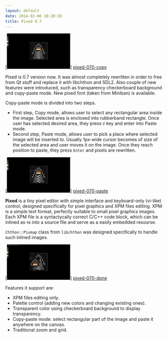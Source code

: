 ```yaml
---
layout: default
date: 2014-02-06 10:20:28
title: Pixed 0.7
---
```


[![pixed-070-copy][pixed-070-copy-thumb]] [pixed-070-copy]

Pixed is 0.7 version now. It was almost completely rewritten in order to free from Qt stuff and replace it with libchthon and SDL2. Also couple of new features were introduced, such as transparency checkerboard background and copy-paste mode. New pixed font (taken from Miniban) is available.

Copy-paste mode is divided into two steps.

* First step, Copy mode, allows user to select any rectangular area inside the image. Selected area is enclosed into rubberband rectangle. Once user has selected desired area, they press `V` key and enter into Paste mode.
* Second step, Paste mode, allows user to pick a place where selected image will be inserted to. Usually 1px-wide cursor becomes of size of the selected area and user moves it on the image. Once they reach position to paste, they press `Enter` and pixels are rewritten.

<p style="clear:right" />

[![pixed-070-paste][pixed-070-paste-thumb]] [pixed-070-paste]

**Pixed** is a tiny pixel editor with simple interface and keyboard-only (vi-like) control, designed specifically for pixel graphics and XPM files editing. XPM is a simple text format, perfectly suitable to small pixel graphics images. Each XPM file is a syntactycally correct C/C++ code block, which can be inlined as-is into a source file and serve as a easily embedded resourse.

`Chthon::Pixmap` class from `libchthon` was designed specifically to handle such inlined images.

<p style="clear:right" />

[![pixed-070-done][pixed-070-done-thumb]] [pixed-070-done]

Features it support are:

* XPM files editing only.
* Palette control (adding new colors and changing existing ones).
* Transparent color using checkerboard background to display transparency.
* Copy-paste mode: select rectangular part of the image and paste it anywhere on the canvas.
* Traditional zoom and grid.

[pixed-070-copy]: /images/pixed-070-copy.png
[pixed-070-copy-thumb]: /thumbs/pixed-070-copy.png
[pixed-070-paste]: /images/pixed-070-paste.png
[pixed-070-paste-thumb]: /thumbs/pixed-070-paste.png
[pixed-070-done]: /images/pixed-070-done.png
[pixed-070-done-thumb]: /thumbs/pixed-070-done.png
